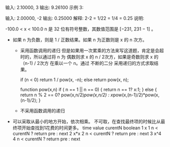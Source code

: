 输入: 2.10000, 3
输出: 9.26100
示例 3:

输入: 2.00000, -2
输出: 0.25000
解释: 2-2 = 1/22 = 1/4 = 0.25
说明:

-100.0 < x < 100.0
n 是 32 位有符号整数，其数值范围是 [−231, 231 − 1] 。

- 如果 n 为负数，则是 1 / 正数结果。如果 n 为正数则是 x 的 n 次方。
    - 采用函数调用的递归
        但是如果用一次累乘的方法来写这道题，肯定是会超时的，所以通过将 n 为 偶数则求 x 的 n / 2次方，如果是奇数则求 x 的 （n-1) / 2次方 在乘以一个 n。通过 不断的二分 采用递归的方式求取结果。

        if (n < 0)
            return 1 / pow(x, -n);
        else
            return pow(x, n);

        function pow(x,n)
            if ( n == 1 || n == 0) {
                return n == 1? x:1;
            } else {
                return n % 2 == 0? pow(x,n/2)*pow(x,n/2) : x*pow(x,(n-1)/2)*pow(x,(n-1)/2);
            }

    - 不采用函数调用的递归



- 可以采取从最小的地方开始，依次相乘。 不可取，在查找最终项的时候比从最终项开始查找到1花费的时间更多。
    time    value       curentN     boolean
    1       x           1           n < curentN ? return pre : next
    2       x*x         2           n < curentN ? return pre : next
    3       x^4         4           n < curentN ? return pre : next
